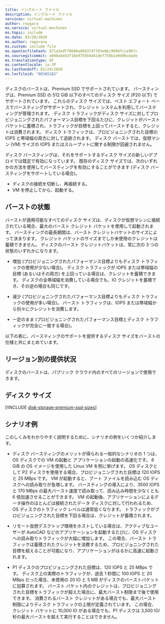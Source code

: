 ```yaml
---
title: インクルード ファイル
description: インクルード ファイル
services: virtual-machines
author: roygara
ms.service: virtual-machines
ms.topic: include
ms.date: 03/29/2020
ms.author: rogarana
ms.custom: include file
ms.openlocfilehash: 871a3edf70690a09d3747703e8bc999dfcce967c
ms.sourcegitcommit: e040ab443f10e975954d41def759b1e9d96cdade
ms.translationtype: HT
ms.contentlocale: ja-JP
ms.lasthandoff: 03/29/2020
ms.locfileid: "80385182"
---
```

ディスクのバーストは、Premium SSD でサポートされています。 バースティングは、Premium SSD の 512 GiB 以下のすべてのディスク サイズ (P20 以下) でサポートされています。 これらのディスク サイズでは、ベスト エフォート ベースでバースティングがサポートされ、クレジット システムを利用してバースティングが管理されます。 ディスク トラフィックがディスク サイズに対してプロビジョニングされたパフォーマンス目標を下回るたびに、クレジットがバースト バケットに蓄積され、トラフィックが目標を上回ってバーストすると、クレジットは消費されます。 ディスク トラフィックは、プロビジョニングされた目標の IOPS と帯域幅の両方に対して追跡されます。 ディスク バーストでは、仮想マシン (VM) サイズの IOPS またはスループットに関する制限が回避されません。

ディスク バースティングは、それをサポートするディスク サイズの新しいデプロイでは既定で有効になっています。 既存のディスク サイズでは、次のいずれかの方法を使用してバースティングを有効にすることができます (ディスク バースティングをサポートしている場合)。

- ディスクの接続を切断し、再接続する。
- VM を停止してから、起動する。

## <a name="burst-states"></a>バーストの状態

バーストが適用可能なすべてのディスク サイズは、ディスクが仮想マシンに接続されている場合、最大のバースト クレジット バケットを使用して起動されます。 バースティングの最長期間は、バースト クレジットバケットのサイズによって決まります。 クレジット バケットのサイズまでしか未使用のクレジットは蓄積できません。 ディスクのバースト クレジットバケットは、常に次の 3 つの状態のいずれかになります。 

- 増加 (プロビジョニングされたパフォーマンス目標よりもディスク トラフィックの使用が少ない場合)。 ディスク トラフィックが IOPS または帯域幅の目標 (あるいはその両方) を上回っている場合は、クレジットを蓄積できます。 ディスクの全帯域幅を消費している場合でも、IO クレジットを蓄積でき、その逆の場合も同じです。  

- 減少 (プロビジョニングされたパフォーマンス目標よりもディスク トラフィックの使用が多い場合)。 バースト トラフィックは、IOPS または帯域幅から別々にクレジットを消費します。 

- 一定のまま (プロビジョニングされたパフォーマンス目標とディスク トラフィックが完全に一致する場合)。 

以下の表に、バースティングのサポートを提供するディスク サイズをバーストの仕様と共にまとめています。

## <a name="regional-availability"></a>リージョン別の提供状況

ディスクのバーストは、パブリック クラウド内のすべてのリージョンで使用できます。

## <a name="disk-sizes"></a>ディスク サイズ

[!INCLUDE [disk-storage-premium-ssd-sizes](disk-storage-premium-ssd-sizes.md)]

## <a name="example-scenarios"></a>シナリオ例

このしくみをわかりやすく説明するために、シナリオの例をいくつか紹介します。

- ディスク バースティングのメリットが得られる一般的なシナリオの 1 つは、OS ディスクでの VM の起動と アプリケーションの起動の高速化です。 8 GiB の OS イメージを使用した Linux VM を例に挙げます。 OS ディスクとして P2 ディスクを使用する場合、プロビジョニングされた目標は 120 IOPS と 25 MBps です。 VM が起動すると、ブート ファイルを読み込む OS ディスクへの読み取りが急増します。 バースティングの導入により、3500 IOPS と 170 MBps の最大バースト速度で読み取って、読み込み時間を少なくとも 6 倍加速させることができます。 VM の起動後、アプリケーションによるデータ操作のほとんどは接続されたデータ ディスクに対して行われるため、OS ディスクのトラフィック レベルは通常低くなります。 トラフィックがプロビジョニングされた目標を下回る場合は、クレジットが蓄積されます。

- リモート仮想デスクトップ環境をホストしている場合は、アクティブなユーザーが AutoCAD などのアプリケーションを起動するたびに、OS ディスクへの読み取りトラフィックが大幅に増加します。 この場合、バースト トラフィックは蓄積されたクレジットを消費するため、プロビジョニングされた目標を超えることが可能になり、アプリケーションがはるかに高速に起動されます。

- P1 ディスクのプロビジョニングされた目標は、120 IOPS と 25 MBps です。 ディスク上の実際のトラフィックが、過去 1 秒間に 100 IOPS と 20 MBps だった場合、未使用の 20 IO と 5 MB がディスクのバーストバケットに加算されます。 バースト バケット内のクレジットは、プロビジョニングされた目標をトラフィックが超えた場合に、最大バースト制限まで後で使用できます。 消費されるバースト クレジットがある場合でも、最大バースト制限によりディスク トラフィックの上限が定義されています。 この場合、クレジット バケットに 10,000 IO がある場合でも、P1 ディスクは 3,500 IO/秒の最大バーストを超えて実行することはできません。  
